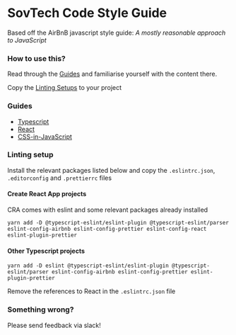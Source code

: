 # SovTech Code Style Guide

Based off the AirBnB javascript style guide: _A mostly reasonable approach to JavaScript_

### How to use this?

Read through the [Guides](#guides) and familiarise yourself with the content there.

Copy the [Linting Setups](#linting-setup) to your project

### Guides

- [Typescript](typescript/)
- [React](react/)
- [CSS-in-JavaScript](css-in-javascript/)

### Linting setup

Install the relevant packages listed below and copy the `.eslintrc.json`, `.editorconfig` and `.prettierrc` files

#### Create React App projects

CRA comes with eslint and some relevant packages already installed

```
yarn add -D @typescript-eslint/eslint-plugin @typescript-eslint/parser eslint-config-airbnb eslint-config-prettier eslint-config-react eslint-plugin-prettier
```

#### Other Typescript projects

```
yarn add -D eslint @typescript-eslint/eslint-plugin @typescript-eslint/parser eslint-config-airbnb eslint-config-prettier eslint-plugin-prettier
```

Remove the references to React in the `.eslintrc.json` file

### Something wrong?

Please send feedback via slack!
